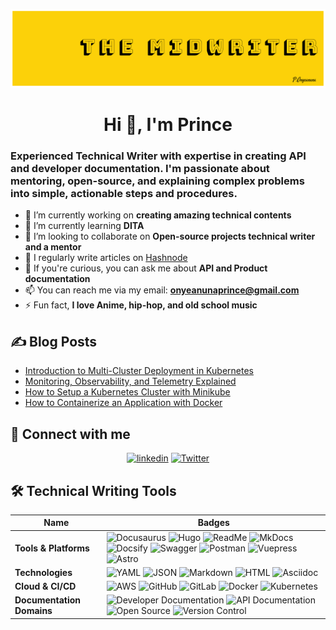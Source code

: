 ![Midwriter](./images/midwriter.png)

<h1 align="center">Hi 🤩, I'm Prince</h1>
<h3 align="left">

Experienced Technical Writer with expertise in creating API and developer documentation. I'm passionate about mentoring, open-source, and explaining complex problems into simple, actionable steps and procedures.

</h3>

- 🔭 I’m currently working on **creating amazing technical contents**
- 🌱 I’m currently learning **DITA**
- 👯 I’m looking to collaborate on **Open-source projects technical writer and a mentor**
- 📝 I regularly write articles on [Hashnode](https://aahil13.hashnode.dev/)
- 💬 If you're curious, you can ask me about **API and Product documentation**
- 📫 You can reach me via my email: **onyeanunaprince@gmail.com**
- ⚡ Fun fact, **I love Anime, hip-hop, and old school music**


## :writing_hand: Blog Posts
<!-- BLOG-POST-LIST:START -->
- [Introduction to Multi-Cluster Deployment in Kubernetes](https://dev.to/everythingdevops/introduction-to-multi-cluster-deployment-in-kubernetes-3ak3)
- [Monitoring, Observability, and Telemetry Explained](https://dev.to/everythingdevops/monitoring-observability-and-telemetry-explained-220)
- [How to Setup a Kubernetes Cluster with Minikube](https://dev.to/aahil13/how-to-setup-a-kubernetes-cluster-with-minikube-36j9)
- [How to Containerize an Application with Docker](https://dev.to/aahil13/how-to-containerize-an-application-with-docker-3i8m)
<!-- BLOG-POST-LIST:END -->

## 🔗 Connect with me 

<div align="center">

[![linkedin](https://img.shields.io/badge/linkedin-0A66C2?style=for-the-badge&logo=linkedin&logoColor=white)](https://www.linkedin.com/in/prince-onyeanuna-607352246/)
[![Twitter](https://img.shields.io/badge/Twitter-1DA1F2?style=for-the-badge&logo=Twitter&logoColor=white)](https://twitter.com/onyeanunae)

</div>

## 🛠 Technical Writing Tools

<div align="center">

Name | Badges
--- | --- 
**Tools & Platforms**  |  ![Docusaurus](https://img.shields.io/badge/Docusaurus-fff?style=for-the-badge&logo=docusaurus&logoColor=blue) ![Hugo](https://img.shields.io/badge/Hugo-%23FF4088.svg?style=for-the-badge&logo=hugo&logoColor=white) ![ReadMe](https://img.shields.io/badge/ReadMe-00c389?style=for-the-badge&logo=readme&logoColor=white) ![MkDocs](https://img.shields.io/badge/MkDocs-00b0d8?style=for-the-badge&logo=mkdocs&logoColor=white) ![Docsify](https://img.shields.io/badge/Docsify-green?style=for-the-badge&logo=readthedocs&logoColor=white) ![Swagger](https://img.shields.io/badge/Swagger-%23Clojure.svg?style=for-the-badge&logo=swagger&logoColor=white) ![Postman](https://img.shields.io/badge/Postman-%23FF6C37.svg?style=for-the-badge&logo=postman&logoColor=white) ![Vuepress](https://img.shields.io/badge/VuePress-4FC08D?style=for-the-badge&logo=vue.js&logoColor=white) ![Astro](https://img.shields.io/badge/Astro-black?style=for-the-badge&logo=astro&logoColor=yellow)
**Technologies** |  ![YAML](https://img.shields.io/badge/YAML-007ACC?style=for-the-badge&logo=yaml&logoColor=white) ![JSON](https://img.shields.io/badge/JSON-000000?style=for-the-badge&logo=json&logoColor=white) ![Markdown](https://img.shields.io/badge/Markdown-000000?style=for-the-badge&logo=markdown&logoColor=white) ![HTML](https://img.shields.io/badge/HTML-E34F26?style=for-the-badge&logo=html5&logoColor=white) ![Asciidoc](https://img.shields.io/badge/Asciidoc-4EAA25?style=for-the-badge&logo=readthedocs&logoColor=white)
**Cloud & CI/CD** |  ![AWS](https://img.shields.io/badge/AWS-%23FF9900.svg?style=for-the-badge&logo=amazon-aws&logoColor=white) ![GitHub](https://img.shields.io/badge/GitHub-%23000?style=for-the-badge&logo=github&logoColor=white) ![GitLab](https://img.shields.io/badge/GitLab-%23FCA121.svg?style=for-the-badge&logo=gitlab&logoColor=white) ![Docker](https://img.shields.io/badge/Docker-%230175C2.svg?style=for-the-badge&logo=docker&logoColor=white) ![Kubernetes](https://img.shields.io/badge/Kubernetes-%2300f.svg?style=for-the-badge&logo=kubernetes&logoColor=white)
**Documentation Domains** |  ![Developer Documentation](https://img.shields.io/badge/Developer%20Documentation-000?style=for-the-badge&logo=readthedocs&logoColor=white) ![API Documentation](https://img.shields.io/badge/API%20Documentation-orange?style=for-the-badge&logo=postman&logoColor=white) ![Open Source](https://img.shields.io/badge/Open%20Source-blue?style=for-the-badge&logo=opensourceinitiative&logoColor=white) ![Version Control](https://img.shields.io/badge/Version%20Control-red?style=for-the-badge&logo=git&logoColor=white)

</div> 